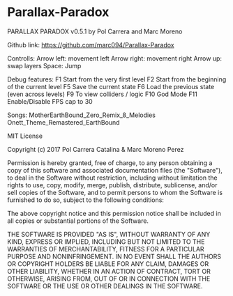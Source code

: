# Parallax-Paradox

PARALLAX PARADOX v0.5.1
by Pol Carrera and Marc Moreno

Github link: https://github.com/marc094/Parallax-Paradox

Controlls:
Arrow left: movement left
Arrow right: movement right
Arrow up: swap layers
Space: Jump

Debug features:
F1 Start from the very first level 
F2 Start from the beginning of the current level
F5 Save the current state 
F6 Load the previous state (even across levels)
F9 To view colliders / logic 
F10 God Mode
F11 Enable/Disable FPS cap to 30

Songs:
MotherEarthBound_Zero_Remix_8_Melodies
Onett_Theme_Remastered_EarthBound


MIT License

Copyright (c) 2017 Pol Carrera Catalina & Marc Moreno Perez

Permission is hereby granted, free of charge, to any person obtaining a copy
of this software and associated documentation files (the "Software"), to deal
in the Software without restriction, including without limitation the rights
to use, copy, modify, merge, publish, distribute, sublicense, and/or sell
copies of the Software, and to permit persons to whom the Software is
furnished to do so, subject to the following conditions:

The above copyright notice and this permission notice shall be included in all
copies or substantial portions of the Software.

THE SOFTWARE IS PROVIDED "AS IS", WITHOUT WARRANTY OF ANY KIND, EXPRESS OR
IMPLIED, INCLUDING BUT NOT LIMITED TO THE WARRANTIES OF MERCHANTABILITY,
FITNESS FOR A PARTICULAR PURPOSE AND NONINFRINGEMENT. IN NO EVENT SHALL THE
AUTHORS OR COPYRIGHT HOLDERS BE LIABLE FOR ANY CLAIM, DAMAGES OR OTHER
LIABILITY, WHETHER IN AN ACTION OF CONTRACT, TORT OR OTHERWISE, ARISING FROM,
OUT OF OR IN CONNECTION WITH THE SOFTWARE OR THE USE OR OTHER DEALINGS IN THE
SOFTWARE.
